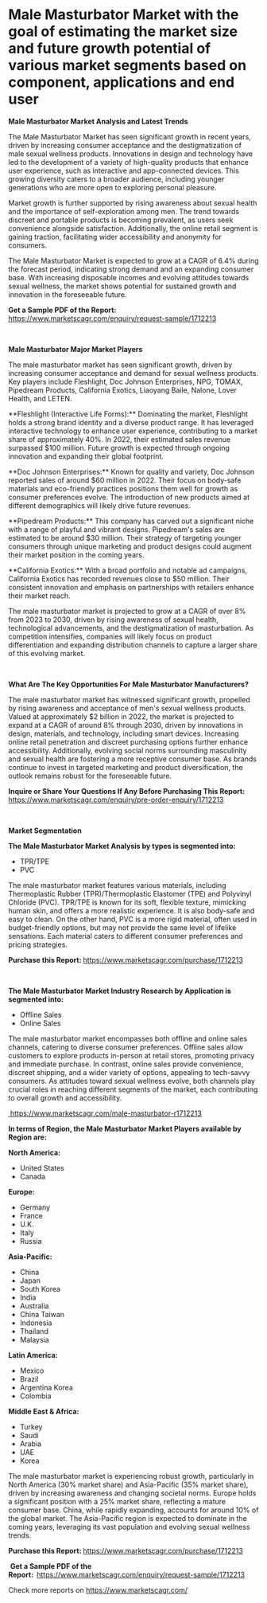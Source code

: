 <p><h1>Male Masturbator Market with the goal of estimating the market size and future growth potential of various market segments based on component, applications and end user</h1></p><p><strong>Male Masturbator Market Analysis and Latest Trends</strong></p>
<p><p>The Male Masturbator Market has seen significant growth in recent years, driven by increasing consumer acceptance and the destigmatization of male sexual wellness products. Innovations in design and technology have led to the development of a variety of high-quality products that enhance user experience, such as interactive and app-connected devices. This growing diversity caters to a broader audience, including younger generations who are more open to exploring personal pleasure.</p><p>Market growth is further supported by rising awareness about sexual health and the importance of self-exploration among men. The trend towards discreet and portable products is becoming prevalent, as users seek convenience alongside satisfaction. Additionally, the online retail segment is gaining traction, facilitating wider accessibility and anonymity for consumers.</p><p>The Male Masturbator Market is expected to grow at a CAGR of 6.4% during the forecast period, indicating strong demand and an expanding consumer base. With increasing disposable incomes and evolving attitudes towards sexual wellness, the market shows potential for sustained growth and innovation in the foreseeable future.</p></p>
<p><strong>Get a Sample PDF of the Report:&nbsp;</strong> <a href="https://www.marketscagr.com/enquiry/request-sample/1712213?utm_campaign=1889&utm_medium=2&utm_source=Github&utm_content=ia&utm_term=11012025&utm_id=male-masturbator">https://www.marketscagr.com/enquiry/request-sample/1712213</a></p>
<p>&nbsp;</p>
<p><strong>Male Masturbator Major Market Players</strong></p>
<p><p>The male masturbator market has seen significant growth, driven by increasing consumer acceptance and demand for sexual wellness products. Key players include Fleshlight, Doc Johnson Enterprises, NPG, TOMAX, Pipedream Products, California Exotics, Liaoyang Baile, Nalone, Lover Health, and LETEN.</p><p>**Fleshlight (Interactive Life Forms):** Dominating the market, Fleshlight holds a strong brand identity and a diverse product range. It has leveraged interactive technology to enhance user experience, contributing to a market share of approximately 40%. In 2022, their estimated sales revenue surpassed $100 million. Future growth is expected through ongoing innovation and expanding their global footprint.</p><p>**Doc Johnson Enterprises:** Known for quality and variety, Doc Johnson reported sales of around $60 million in 2022. Their focus on body-safe materials and eco-friendly practices positions them well for growth as consumer preferences evolve. The introduction of new products aimed at different demographics will likely drive future revenues.</p><p>**Pipedream Products:** This company has carved out a significant niche with a range of playful and vibrant designs. Pipedream's sales are estimated to be around $30 million. Their strategy of targeting younger consumers through unique marketing and product designs could augment their market position in the coming years.</p><p>**California Exotics:** With a broad portfolio and notable ad campaigns, California Exotics has recorded revenues close to $50 million. Their consistent innovation and emphasis on partnerships with retailers enhance their market reach.</p><p>The male masturbator market is projected to grow at a CAGR of over 8% from 2023 to 2030, driven by rising awareness of sexual health, technological advancements, and the destigmatization of masturbation. As competition intensifies, companies will likely focus on product differentiation and expanding distribution channels to capture a larger share of this evolving market.</p></p>
<p>&nbsp;</p>
<p><strong>What Are The Key Opportunities For Male Masturbator Manufacturers?</strong></p>
<p><p>The male masturbator market has witnessed significant growth, propelled by rising awareness and acceptance of men's sexual wellness products. Valued at approximately $2 billion in 2022, the market is projected to expand at a CAGR of around 8% through 2030, driven by innovations in design, materials, and technology, including smart devices. Increasing online retail penetration and discreet purchasing options further enhance accessibility. Additionally, evolving social norms surrounding masculinity and sexual health are fostering a more receptive consumer base. As brands continue to invest in targeted marketing and product diversification, the outlook remains robust for the foreseeable future.</p></p>
<p><strong>Inquire or Share Your Questions If Any Before Purchasing This Report:</strong> <a href="https://www.marketscagr.com/enquiry/pre-order-enquiry/1712213?utm_campaign=1889&utm_medium=2&utm_source=Github&utm_content=ia&utm_term=11012025&utm_id=male-masturbator">https://www.marketscagr.com/enquiry/pre-order-enquiry/1712213</a></p>
<p>&nbsp;</p>
<p><strong>Market Segmentation</strong></p>
<p><strong>The Male Masturbator Market Analysis by types is segmented into:</strong></p>
<p><ul><li>TPR/TPE</li><li>PVC</li></ul></p>
<p><p>The male masturbator market features various materials, including Thermoplastic Rubber (TPR)/Thermoplastic Elastomer (TPE) and Polyvinyl Chloride (PVC). TPR/TPE is known for its soft, flexible texture, mimicking human skin, and offers a more realistic experience. It is also body-safe and easy to clean. On the other hand, PVC is a more rigid material, often used in budget-friendly options, but may not provide the same level of lifelike sensations. Each material caters to different consumer preferences and pricing strategies.</p></p>
<p><strong>Purchase this Report:&nbsp;</strong><a href="https://www.marketscagr.com/purchase/1712213?utm_campaign=1889&utm_medium=2&utm_source=Github&utm_content=ia&utm_term=11012025&utm_id=male-masturbator">https://www.marketscagr.com/purchase/1712213</a></p>
<p>&nbsp;</p>
<p><strong>The Male Masturbator Market Industry Research by Application is segmented into:</strong></p>
<p><ul><li>Offline Sales</li><li>Online Sales</li></ul></p>
<p><p>The male masturbator market encompasses both offline and online sales channels, catering to diverse consumer preferences. Offline sales allow customers to explore products in-person at retail stores, promoting privacy and immediate purchase. In contrast, online sales provide convenience, discreet shipping, and a wider variety of options, appealing to tech-savvy consumers. As attitudes toward sexual wellness evolve, both channels play crucial roles in reaching different segments of the market, each contributing to overall growth and accessibility.</p></p>
<p><a href="https://www.marketscagr.com/male-masturbator-r1712213?utm_campaign=1889&utm_medium=2&utm_source=Github&utm_content=ia&utm_term=11012025&utm_id=male-masturbator">&nbsp;https://www.marketscagr.com/male-masturbator-r1712213</a></p>
<p><strong>In terms of Region, the Male Masturbator Market Players available by Region are:</strong></p>
<p>
    <p> <strong> North America: </strong>
        <ul>
            <li>United States</li>
            <li>Canada</li>
        </ul>
        </p> 
    <p> <strong> Europe: </strong>
        <ul>
            <li>Germany</li>
            <li>France</li>
            <li>U.K.</li>
            <li>Italy</li>
            <li>Russia</li>
        </ul>
        </p> 
    <p> <strong> Asia-Pacific: </strong>
        <ul>
            <li>China</li>
            <li>Japan</li>
            <li>South Korea</li>
            <li>India</li>
            <li>Australia</li>
            <li>China Taiwan</li>
            <li>Indonesia</li>
            <li>Thailand</li>
            <li>Malaysia</li>
        </ul>
        </p> 
    <p> <strong> Latin America: </strong>
        <ul>
            <li>Mexico</li>
            <li>Brazil</li>
            <li>Argentina Korea</li>
            <li>Colombia</li>
        </ul>
        </p> 
    <p> <strong> Middle East & Africa: </strong>
        <ul>
            <li>Turkey</li>
            <li>Saudi</li>
            <li>Arabia</li>
            <li>UAE</li>
            <li>Korea</li>
        </ul>
    </p>
    </p>
<p><p>The male masturbator market is experiencing robust growth, particularly in North America (30% market share) and Asia-Pacific (35% market share), driven by increasing awareness and changing societal norms. Europe holds a significant position with a 25% market share, reflecting a mature consumer base. China, while rapidly expanding, accounts for around 10% of the global market. The Asia-Pacific region is expected to dominate in the coming years, leveraging its vast population and evolving sexual wellness trends.</p></p>
<p><strong>Purchase this Report: </strong><a href="https://www.marketscagr.com/purchase/1712213?utm_campaign=1889&utm_medium=2&utm_source=Github&utm_content=ia&utm_term=11012025&utm_id=male-masturbator">https://www.marketscagr.com/purchase/1712213</a></p>
<p>&nbsp;<strong>Get a Sample PDF of the Report:&nbsp;&nbsp;</strong><a href="https://www.marketscagr.com/enquiry/request-sample/1712213?utm_campaign=1889&utm_medium=2&utm_source=Github&utm_content=ia&utm_term=11012025&utm_id=male-masturbator">https://www.marketscagr.com/enquiry/request-sample/1712213</a></p>
<p><strong></strong></p>
<p>Check more reports on <a href="https://www.marketscagr.com/?utm_campaign=1889&utm_medium=2&utm_source=Github&utm_content=ia&utm_term=11012025&utm_id=male-masturbator">https://www.marketscagr.com/</a></p>